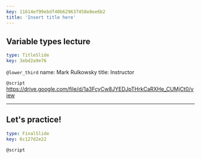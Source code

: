 ```yaml
---
key: 11614ef99ebdf40b629637458e8ee6b2
title: 'Insert title here'
---
```


## Variable types lecture

```yaml
type: TitleSlide
key: 3ebd2a9e76
```

`@lower_third`
name: Mark Rulkowsky
title: Instructor

`@script`
https://drive.google.com/file/d/1a3FcyCw8JYEDJpTHrkCaRXHe_CUMjCt0/view

---

## Let's practice!

```yaml
type: FinalSlide
key: 6c127d2e22
```

`@script`

